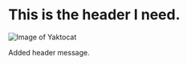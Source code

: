 # This is the header I need. 

![Image of Yaktocat](https://octodex.github.com/images/yaktocat.png) 
















Added header message.
